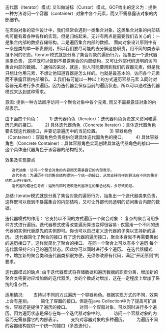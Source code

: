 迭代器（Iterator）模式:
        又叫做游标（Cursor）模式。GOF给出的定义为：提供一种方法访问一个容器（container）对象中各个元素，而又不需暴露该对象的内部细节。

在面向对象的软件设计中，我们经常会遇到一类集合对象，这类集合对象的内部结构可能有着各种各样的实现，但是归结起来，无非有两点是需要我们去关心的：一是集合内部的数据存储结构，二是遍历集合内部的数据。
面向对象设计原则中有一条是类的单一职责原则，所以我们要尽可能的去分解这些职责，用不同的类去承担不同的职责。Iterator模式就是分离了集合对象的遍历行为，抽象出一个迭代器类来负责，
这样既可以做到不暴露集合的内部结构，又可让外部代码透明的访问集合内部的数据。
1.通俗的来说，就是，别人可能要用到我们的容器元素，但是我只想让他用元素，不想让他知道容器是怎么样的。也就是最基本的，访问各个元素而不暴露容器内部细节。
2.我们有可能以一种以上的方式遍历容器元素
3.同时对容器元素进行多次遍历。因为迭代器会保存当前的遍历状态，所以可以通过迭代器模式来达到这种需求。

意图:
        提供一种方法顺序访问一个聚合对象中各个元素, 而又不需暴露该对象的内部表示。

由下面四个角色：
　　1) 迭代器角色（Iterator）：迭代器角色负责定义访问和遍历元素的接口。
　　2) 具体迭代器角色（Concrete Iterator）：具体迭代器角色要实现迭代器接口，并要记录遍历中的当前位置。
　　3) 容器角色（Container）：容器角色负责提供创建具体迭代器角色的接口。
　　4) 具体容器角色（Concrete Container）：具体容器角色实现创建具体迭代器角色的接口——这个具体迭代器角色于该容器的结构相关。

效果及实现要点

       迭代抽象：访问一个聚合对象的内容而无需暴露它的内部表示。
       迭代多态：为遍历不同的集合结构提供一个统一的接口，从而支持同样的算法在不同的集合结构上进行操作。
       迭代器的健壮性考虑：遍历的同时更改迭代器所在的集合结构，会导致问题。

总结:
    Iterator模式就是分离了集合对象的遍历行为，抽象出一个迭代器类来负责，这样既可以做到不暴露集合的内部结构，又可让外部代码透明的访问集合内部的数据。

迭代器模式的作用：
        它支持以不同的方式遍历一个聚合对象 ： 复杂的聚合可用多种方式进行遍历。迭代器模式使得改变遍历算法变得很容易 : 仅需用一个不同的迭代器的实例代替原先的实例即可。你也可以自己定义迭代器的子类以支持新的遍历。
         迭代器简化了聚合的接口 有了迭代器的遍历接口，聚合本身就不再需要类似的遍历接口了。这样就简化了聚合的接口。
        在同一个聚合上可以有多个遍历 每个迭代器保持它自己的遍历状态。因此你可以同时进行多个遍历。
        在迭代器模式中，增加新的聚合类和迭代器类都很方便，无须修改原有代码，满足“开闭原则”的要求。

迭代器模式的缺点:
       由于迭代器模式将存储数据和遍历数据的职责分离，增加新的聚合类需要对应增加新的迭代器类，类的个数成对增加，这在一定程度上增加了系统的复杂性。


适用情况:
    　　支持以不同的方式遍历一个容器角色。根据实现方式的不同，效果上会有差别。
    　　简化了容器的接口。但是在java Collection中为了提高可扩展性，容器还是提供了遍历的接口。
    　　对同一个容器对象，可以同时进行多个遍历。因为遍历状态是保存在每一个迭代器对象中的。
    　　访问一个容器对象的内容而无需暴露它的内部表示。
    　　支持对容器对象的多种遍历。
    　　为遍历不同的容器结构提供一个统一的接口（多态迭代）。